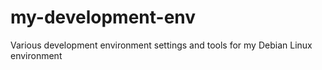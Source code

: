 # my-development-env
Various development environment settings and tools for my Debian Linux environment
